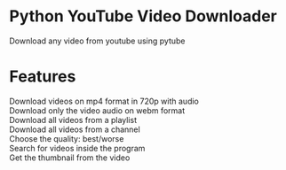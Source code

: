 # Python YouTube Video Downloader
Download any video from youtube using pytube

# Features
Download videos on mp4 format in 720p with audio<br/>
Download only the video audio on webm format<br/>
Download all videos from a playlist<br/>
Download all videos from a channel<br/>
Choose the quality: best/worse<br/>
Search for videos inside the program<br/>
Get the thumbnail from the video
